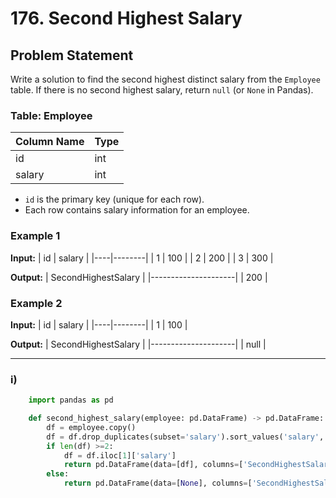 # 176. Second Highest Salary

## Problem Statement

Write a solution to find the second highest distinct salary from the `Employee` table. If there is no second highest salary, return `null` (or `None` in Pandas).

### Table: Employee

| Column Name | Type |
| ----------- | ---- |
| id          | int  |
| salary      | int  |

- `id` is the primary key (unique for each row).
- Each row contains salary information for an employee.

### Example 1

**Input:**
| id | salary |
|----|--------|
| 1 | 100 |
| 2 | 200 |
| 3 | 300 |

**Output:**
| SecondHighestSalary |
|---------------------|
| 200 |

### Example 2

**Input:**
| id | salary |
|----|--------|
| 1 | 100 |

**Output:**
| SecondHighestSalary |
|---------------------|
| null |

---

### i)

````python
    import pandas as pd

    def second_highest_salary(employee: pd.DataFrame) -> pd.DataFrame:
        df = employee.copy()
        df = df.drop_duplicates(subset='salary').sort_values('salary', ascending=False)
        if len(df) >=2:
            df = df.iloc[1]['salary']
            return pd.DataFrame(data=[df], columns=['SecondHighestSalary'])
        else:
            return pd.DataFrame(data=[None], columns=['SecondHighestSalary'])
           
````
